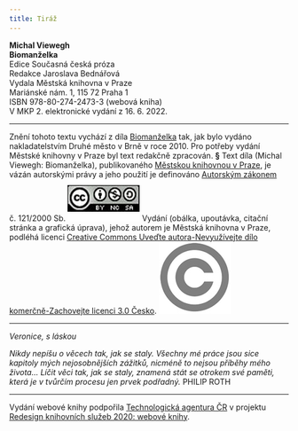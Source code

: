 ```yaml
---
title: Tiráž
---
```


**Michal Viewegh    
Biomanželka**  
Edice Současná česká próza  
Redakce Jaroslava Bednářová  
Vydala Městská knihovna v Praze  
Mariánské nám. 1, 115 72 Praha 1  
ISBN 978-80-274-2473-3 (webová kniha)  
V MKP 2. elektronické vydání z 16. 6. 2022.

***

Znění tohoto textu vychází z díla [Biomanželka](https://search.mlp.cz/cz/titul/biomanzelka/3413378/) tak, jak bylo vydáno nakladatelstvím Druhé město v Brně v roce 2010. Pro potřeby vydání Městské knihovny v Praze byl text redakčně zpracován.
**§**
Text díla (Michal Viewegh: Biomanželka), publikovaného [Městskou knihovnou v Praze](https://www.mlp.cz/cz/), je vázán autorskými právy a jeho použití je definováno [Autorským zákonem](https://www.mkcr.cz/predpisy-zakonu-709.html) č. 121/2000 Sb.
[![image001.jpg](./resources/image001_fmt.jpeg)](https://creativecommons.org/licenses/by-nc-sa/3.0/cz/)
Vydání (obálka, upoutávka, citační stránka a grafická úprava), jehož autorem je Městská knihovna v Praze, podléhá licenci [Creative Commons Uveďte autora-Nevyužívejte dílo komerčně-Zachovejte licenci 3.0 Česko](https://creativecommons.org/licenses/by-nc-sa/3.0/cz/).
![image002.jpg](./resources/image002_fmt.jpeg)

***

_Veronice, s láskou_

_Nikdy nepíšu o věcech tak, jak se staly. Všechny mé práce jsou sice kapitoly mých nejosobnějších zážitků, nicméně to nejsou příběhy mého života... Líčit věci tak, jak se staly, znamená stát se otrokem své paměti, která je v tvůrčím procesu jen prvek podřadný._
PHILIP ROTH

***

Vydání webové knihy podpořila [Technologická agentura ČR](https://www.tacr.cz/) v projektu [Redesign knihovních služeb 2020: webové knihy](https://starfos.tacr.cz/cs/project/TL04000391).